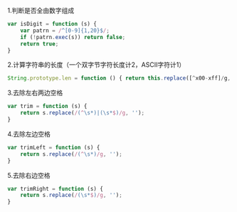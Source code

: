 1.判断是否全由数字组成
```javascript
var isDigit = function (s) { 
    var patrn = /^[0-9]{1,20}$/; 
    if (!patrn.exec(s)) return false;
    return true;
}
```
2.计算字符串的长度（一个双字节字符长度计2，ASCII字符计1）
```javascript
String.prototype.len = function () { return this.replace([^x00-xff]/g, "aa").length; }
```
3.去除左右两边空格
```javascript
var trim = function (s) {
    return s.replace(/(^\s*)|(\s*$)/g, '');
}
```
4.去除左边空格
```javascript
var trimLeft = function (s) {
    return s.replace(/(^\s*)/g, '');
}
```
5.去除右边空格
```javascript
var trimRight = function (s) {
    return s.replace(/(\s*$)/g, '');
}
```
